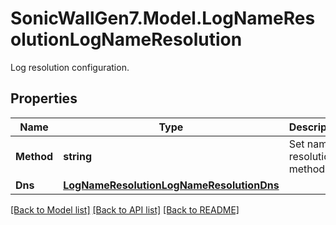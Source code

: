 # SonicWallGen7.Model.LogNameResolutionLogNameResolution
Log resolution configuration.

## Properties

Name | Type | Description | Notes
------------ | ------------- | ------------- | -------------
**Method** | **string** | Set name resolution method. | [optional] 
**Dns** | [**LogNameResolutionLogNameResolutionDns**](LogNameResolutionLogNameResolutionDns.md) |  | [optional] 

[[Back to Model list]](../README.md#documentation-for-models) [[Back to API list]](../README.md#documentation-for-api-endpoints) [[Back to README]](../README.md)

